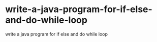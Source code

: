# write-a-java-program-for-if-else-and-do-while-loop
write a java program for if else and do while loop
